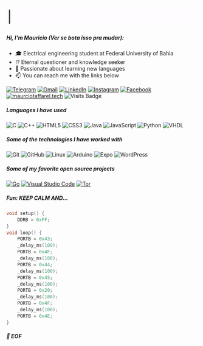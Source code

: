 ![Animation](animation.gif)

##### Hi, I'm Mauricio (Ver se bota isso pra mudar):

- :mortar_board: Electrical engineering student at Federal University of Bahia
- :interrobang: Eternal questioner and knowledge seeker
- :blue_book: Passionate about learning new languages
- :mailbox: You can reach me with the links below

[![Telegram](https://img.shields.io/badge/-TELEGRAM-2CA5E0?style=for-the-badge&logo=telegram&logoColor=white)](https://t.me/taffarel55)
[![Gmail](https://img.shields.io/badge/-GMAIL-D14836?style=for-the-badge&logo=gmail&logoColor=white)](mailto:mauruciotaffarel@gmail.com)
[![LinkedIn](https://img.shields.io/badge/-LINKEDIN-0077B5?style=for-the-badge&logo=linkedin&logoColor=white)](https://www.linkedin.com/in/mauricio-taffarel-b66926127/)
[![Instagram](https://img.shields.io/badge/instagram-%23E4405F.svg?style=for-the-badge&logo=instagram&logoColor=white)](https://www.instagram.com/taffarel55)
[![Facebook](https://img.shields.io/badge/facebook-%231877F2.svg?style=for-the-badge&logo=facebook&logoColor=white)](https://www.facebook.com/MauricioTaffarel)
[![maurciotaffarel.tech](https://img.shields.io/badge/-WEBSITE-000000?style=for-the-badge&logo=html5&logoColor=white)](https://www.mauriciotaffarel.tech/)
![Visits Badge](https://badges.pufler.dev/visits/taffarel55/taffarel55?style=for-the-badge) 

##### Languages I have used

![C](https://img.shields.io/badge/-C-000000?style=flat&logo=C)
![C++](https://img.shields.io/badge/-C++-000000?style=flat&logo=C%2B%2B&logoColor=00599C)
![HTML5](https://img.shields.io/badge/-HTML5-000000?style=flat&logo=HTML5)
![CSS3](https://img.shields.io/badge/-CSS3-000000?style=flat&logo=css3)
![Java](https://img.shields.io/badge/-Java-000000?style=flat&logo=Java)
![JavaScript](https://img.shields.io/badge/-JavaScript-000000?style=flat&logo=javascript)
![Python](https://img.shields.io/badge/-Python-000000?style=flat&logo=python)
![VHDL](https://img.shields.io/badge/-VHDL-000000?style=flat&logo=vhdl)

<!--
![SQL](https://img.shields.io/badge/-SQL-000000?style=flat&logo=MySQL)
-->

##### Some of the technologies I have worked with

![Git](https://img.shields.io/badge/-Git-222222?style=flat&logo=git&logoColor=F05032)
![GitHub](https://img.shields.io/badge/-GitHub-222222?style=flat&logo=github&logoColor=FFFFFF)
![Linux](https://img.shields.io/badge/-Linux-222222?style=flat&logo=linux&logoColor=FCC624)
![Arduino](https://img.shields.io/badge/-Arduino-222222?style=flat&logo=arduino)
![Expo](https://img.shields.io/badge/-Expo-222222?style=flat&logo=expo)
![WordPress](https://img.shields.io/badge/-WordPress-222222?style=flat&logo=wordpress)

##### Some of my favorite open source projects

[![Go](https://img.shields.io/badge/-Go-444444?style=flat&logo=go)](https://github.com/golang/go)
[![Visual Studio Code](https://img.shields.io/badge/-VSCode-444444?style=flat&logo=visual-studio-code&logoColor=007ACC)](https://github.com/microsoft/vscode)
[![Tor](https://img.shields.io/badge/-Tor-444444?style=flat&logo=tor&logoColor=7E4798)](https://www.torproject.org/)

##### Fun: KEEP CALM AND...

```c++
void setup() {
    DDRB = 0xFF;
}
void loop() {
    PORTB = 0x43;
    _delay_ms(100);
    PORTB = 0x4F;
    _delay_ms(100);
    PORTB = 0x44;
    _delay_ms(100);
    PORTB = 0x45;
    _delay_ms(100);
    PORTB = 0x20;
    _delay_ms(100);
    PORTB = 0x4F;
    _delay_ms(100);
    PORTB = 0x4E;
}
```

##### :floppy_disk: EOF
